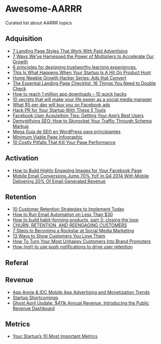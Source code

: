 # Awesome-AARRR
Curated list about AARRR topics

## Adquisition
 - [7 Landing Page Styles That Work With Paid Advertising](http://www.adbeat.com/blog/7-landing-page-styles-that-work-with-paid-advertising)
 - [7 Ways We’ve Harnessed the Power of Multipliers to Accelerate Our Growth](https://www.groovehq.com/blog/business-growth-multipliers)
 - [6 principles for designing trustworthy learning experiences.](https://medium.com/@manicho/6-principles-for-designing-delightful-learning-experiences-d93dc534881d)
 - [This Is What Happens When Your Startup Is A Hit On Product Hunt](http://www.fastcolabs.com/3039025/this-is-what-happens-when-your-startup-is-a-hit-on-product-hunt)
 - [Home
Newbie Growth Hacker Series: Ads that Convert](http://blog.crazyegg.com/2014/10/31/newbie-growth-hacker-series-ads/)
 - [The Essential Landing Page Checklist: 16 Things You Need to Double Check](http://blog.hubspot.com/marketing/landing-page-checklist)
 - [How to reach 1 million app downloads – 10 quick hacks
](http://yourstory.com/2015/05/10-quick-hacks/)
 - [10 secrets that will make your life easier as a social media manager](http://thenextweb.com/socialmedia/2015/05/31/10-secrets-that-will-make-your-life-easier-as-a-social-media-manager/)
 - [What $5 per day will buy you on Facebook ads](http://thenextweb.com/socialmedia/2015/05/31/what-5-per-day-will-buy-you-on-facebook-ads/)
 - [Hack PR for Your Startup With These 5 Tools](http://www.entrepreneur.com/article/247241)
 - [Facebook User Acquisition Tips: Getting Your App’s Best Users](http://blog.appannie.com/facebook-ads-tips-getting-your-apps-best-users/)
 - [Demystifying SEO: How to Skyrocket Your Traffic Through Schema Markup](http://www.quicksprout.com/2015/09/11/how-to-skyrocket-your-rankings-overnight-by-implementing-schema-markup/)
 - [Mega Guía de SEO en WordPress para principiantes](http://diseñocreativo.com/seo-en-wordpress-para-principiantes/)
 - [Minimum Viable Page Infographic](https://instapage.com/blog/minimum-viable-page-infographic)
 - [10 Costly Pitfalls That Kill Your Page Performance](http://cognitiveseo.com/blog/9314/costly-pitfalls-kill-page-performance/)

## Activation
 - [How to Build Highly Engaging Images for Your Facebook Page](http://www.digitalmarketer.com/engaging-images-facebook-page)
 - [Mobile Email Conversions Jump 70% YoY In Q4 2014 With Mobile Delivering 20% Of Email Generated Revenue](http://marketingland.com/mobile-email-conversions-jump-70-yoy-in-q4-2014-with-mobile-delivering-20-of-email-generated-revenue-report-123373)

## Retention

- [10 Customer Retention Strategies to Implement Today](https://www.groovehq.com/support/customer-retention-strategies)
- [How to Run Email Automation on Less Than $30](http://www.matthewbarby.com/email-automation/)
- [How to build habit-forming products, part 3: closing the loop](http://blog.invisionapp.com/how-to-build-habit-forming-products-part-3-closing-the-loop/)
- [CHURN, RETENTION, AND REENGAGING CUSTOMERS](http://blog.intercom.io/churn-retention-and-reengaging-customers/)
- [7 Steps to Becoming a Rockstar at Social Media Marketing](http://www.jeffbullas.com/2014/10/30/7-steps-to-becoming-a-rockstar-at-social-media-marketing/)
- [13 Ways to Show Customers You Love Them](http://www.entrepreneur.com/article/246505)
- [How To Turn Your Most Unhappy Customers Into Brand Promoters](https://www.groovehq.com/support/dealing-with-unhappy-customers)
- [How (not) to use push notifications to drive user retention](http://openinput.com/how-not-to-use-push-notifications-to-drive-user-retention/)

## Referal

## Revenue
 - [App Annie & IDC Mobile App Advertising and Monetization Trends](http://blog.appannie.com/mobile-app-advertising-and-monetization-trends-2013-2018)
 - [Startup Shortcomings](https://www.groovehq.com/support/startup-shortcomings)
 - [Ghost April Update: $411k Annual Revenue, Introducing the Public Revenue Dashboard](http://blog.ghost.org/april-2015-update/)

## Metrics
 - [Your Startup’s 10 Most Important Metrics](http://tomtunguz.com/your-startups-10-most-important-metrics/)
